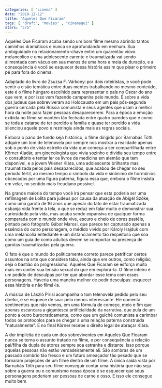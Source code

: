 ```yaml
---
categories: [ "cinema" ]
date: "2019-12-12"
title: "Aqueles Que Ficaram"
tags: [ "draft", "movies" , "cinemaqui" ]
stars: "3/5"
---
```

Aqueles Que Ficaram acaba sendo um bom filme mesmo abrindo tantos caminhos dramáticos e nunca se aprofundando em nenhum. Sua ambiguidade no relacionamento-chave entre um quarentão viúvo melancólico e uma adolescente carente e traumatizada vai sendo alimentada com vácuo em sua menos de uma hora e meia de duração, e a consequência é você se esquecer dessa história assim que pisar o primeiro pé para fora do cinema.

Adaptado do livro de Zsuzsa F. Várkonyi por dois roteiristas, e você pode sentir a cisão temática entre duas mentes trabalhando no mesmo conteúdo, este é o filme húngaro escolhido para representar o país no Oscar do ano que vem, e por isso vem fazendo campanha pelo mundo. É sobre a vida dos judeus que sobreviveram ao Holocausto em um país pós-segunda guerra cercada pela Rússia comunista e seus agentes que usam a melhor hora da noite para fazer pessoas desaparecerem. Para a época a emoção exibida no filme se mantém tão fechada entre quatro paredes que é como se toda a catarse de ter perdido a família e quase ter perdido a vida silenciou aquele povo e restringiu ainda mais as regras sociais.

Embora o pano de fundo seja histórico, o filme dirigido por Barnabás Tóth adquire um tom de telenovela por sempre nos mostrar a realidade apenas sob o ponto de vista estreito da vida que começa a ser compartilhada entre Körner Aladár, um ginecologista que vivia sozinho e dividia seu tempo entre o consultório e tentar ler os livros de medicina em alemão que tem disponível, e a jovem Wiener Klára, uma adolescente brilhante mas traumatizada pelos pais desaparecidos, que acabou de chegar no seu período fértil, ao mesmo tempo o símbolo da vida e sinônimo de hormônios obcecados por uma figura paterna, figura essa que, embora o filme insista em velar, no sentido mais freudiano possível.

Na grande maioria do tempo você irá pensar que esta poderia ser uma refilmagem de Lolita para judeus por causa da atuação de Abigél Szõke, como uma garota de 16 anos que apesar do fato de estar traumatizada esbanja vida frente à tela, o que se reduz em falar muito e demonstrar sua curiosidade pela vida, mas acaba sendo expansiva de qualquer forma comparada com o mundo onde vive, escuro e cheio de cores pastéis, pintado pelo fotógrafo Gábor Marosi, que parece ter capturado apenas a essência do outro personagem, o médido vivido por Károly Hajduk com uma melancolia entediante e um distanciamento tão respeitoso que soa como um guia de como adultos devem se comportar na presença de garotas traumatizadas pela guerra.

O fato é que o mundo do politicamente correto parece petrificar certos assuntos na arte que considera tabu, ainda que em outros, como religião, seja o bastião do progressismo. Aqueles Que Ficaram se esforça muito mais em conter sua tensão sexual do que em explorá-la. O filme inteiro é um pedido de desculpas por ter que abordar esse tema com esses personagens. Haveria uma maneira melhor de pedir desculpas: esquecer essa história e não filmá-la.

A música de László Pirisi acompanha o tom telenovela pedido pelo seu diretor, e se esquece de soar pelo menos interessante. Ele comenta sentimentos que não vemos, em uma fórmula de começo, meio e fim que apenas escancara a gigantesca artificialidade da narrativa, que pula de um ponto a outro burocraticamente, como que um guichê comunista a carimbar todos os protocolos para se chegar a uma relação paterna construída "naturalmente". E no final Körner recebe o direito legal de abraçar Klára.

A dor implícita de cada um dos sobreviventes em Aqueles Que Ficaram nunca se torna o assunto tratado no filme, e por consequência a relação pai/filha da dupla de atores sempre soa estranha e distante. Isso porque aquelas pessoas não estão verdadeiramente ali. São sombras de um passado sombrio tão fresco e um futuro ameaçador tão pesado que se tornaram projeções de um filme dentro de um filme. A única saída vista por Barnabás Tóth para seu filme conseguir contar uma história que não seja sobre a guerra ou o comunismo nessa época é se esquecer que seus personagens poderiam ser pessoas de carne e osso. E isso ele consegue muito bem.
